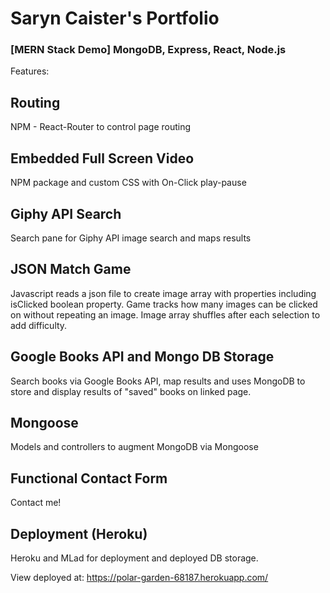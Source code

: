 # Saryn Caister's Portfolio
### [MERN Stack Demo] MongoDB, Express, React, Node.js

Features:

## Routing

NPM - React-Router to control page routing

## Embedded Full Screen Video

NPM package and custom CSS with On-Click play-pause

## Giphy API Search

Search pane for Giphy API image search and maps results

## JSON Match Game

Javascript reads a json file to create image array with properties including isClicked boolean property. Game tracks how many images can be clicked on without repeating an image. Image array shuffles after each selection to add difficulty.

## Google Books API and Mongo DB Storage

Search books via Google Books API, map results and uses MongoDB to store and display results of "saved" books on linked page.

## Mongoose

Models and controllers to augment MongoDB via Mongoose

## Functional Contact Form

Contact me!

## Deployment (Heroku)

Heroku and MLad for deployment and deployed DB storage.

View deployed at: https://polar-garden-68187.herokuapp.com/

